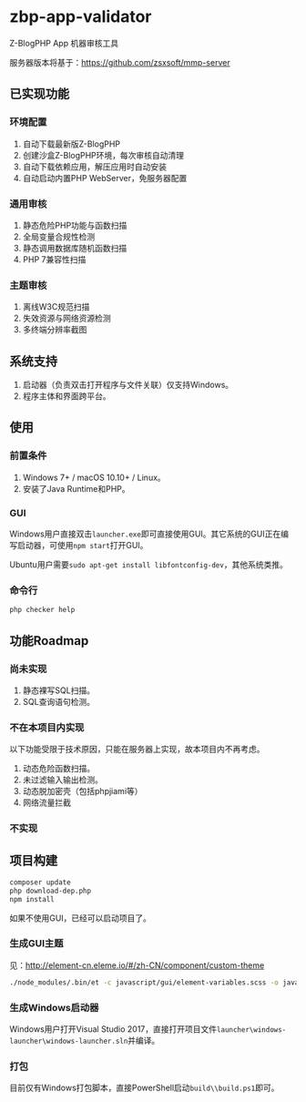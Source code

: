 zbp-app-validator
===================================

Z-BlogPHP App 机器审核工具

服务器版本将基于：https://github.com/zsxsoft/mmp-server

## 已实现功能

### 环境配置
1. 自动下载最新版Z-BlogPHP
1. 创建沙盒Z-BlogPHP环境，每次审核自动清理
1. 自动下载依赖应用，解压应用时自动安装
1. 自动启动内置PHP WebServer，免服务器配置

### 通用审核
1. 静态危险PHP功能与函数扫描
1. 全局变量合规性检测
1. 静态调用数据库随机函数扫描
1. PHP 7兼容性扫描

### 主题审核
1. 离线W3C规范扫描
1. 失效资源与网络资源检测
1. 多终端分辨率截图


## 系统支持

1. 启动器（负责双击打开程序与文件关联）仅支持Windows。
1. 程序主体和界面跨平台。

## 使用

### 前置条件
1. Windows 7+ / macOS 10.10+ / Linux。
1. 安装了Java Runtime和PHP。

### GUI
Windows用户直接双击``launcher.exe``即可直接使用GUI。其它系统的GUI正在编写启动器，可使用``npm start``打开GUI。

Ubuntu用户需要``sudo apt-get install libfontconfig-dev``，其他系统类推。

### 命令行
```bash
php checker help
```
## 功能Roadmap

### 尚未实现
1. 静态裸写SQL扫描。
1. SQL查询语句检测。

### 不在本项目内实现

以下功能受限于技术原因，只能在服务器上实现，故本项目内不再考虑。

1. 动态危险函数扫描。
1. 未过滤输入输出检测。
1. 动态脱加密壳（包括phpjiami等）
1. 网络流量拦截

### 不实现

## 项目构建

```bash
composer update
php download-dep.php
npm install
```
如果不使用GUI，已经可以启动项目了。

### 生成GUI主题

见：http://element-cn.eleme.io/#/zh-CN/component/custom-theme

```bash
./node_modules/.bin/et -c javascript/gui/element-variables.scss -o javascript/gui/element/
```

### 生成Windows启动器

Windows用户打开Visual Studio 2017，直接打开项目文件``launcher\windows-launcher\windows-launcher.sln``并编译。

### 打包

目前仅有Windows打包脚本，直接PowerShell启动``build\\build.ps1``即可。

